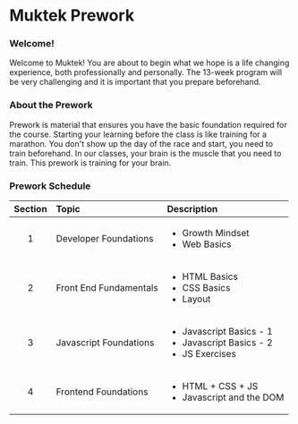 # Muktek Prework

### Welcome!

Welcome to Muktek! You are about to begin what we hope is a life changing experience, both professionally and personally. The 13-week program will be very challenging and it is important that you prepare beforehand.

### About the Prework

Prework is material that ensures you have the basic foundation required for the course. Starting your learning before the class is like training for a marathon. You don't show up the day of the race and start, you need to train beforehand. In our classes, your brain is the muscle that you need to train. This prework is training for your brain.

### Prework Schedule

| Section | Topic | Description |
| :--: | :-- | :-- |
| 1 | Developer Foundations | <ul><li>Growth Mindset </li><li>Web Basics</li></ul> |
| 2 | Front End Fundamentals | <ul><li>HTML Basics</li><li>CSS Basics</li><li>Layout</li></ul> |
| 3 | Javascript Foundations | <ul><li>Javascript Basics - 1</li><li>Javascript Basics - 2</li><li>JS Exercises</li></ul> |
| 4 | Frontend Foundations | <ul><li>HTML + CSS + JS</li><li>Javascript and the DOM</li></ul> |

